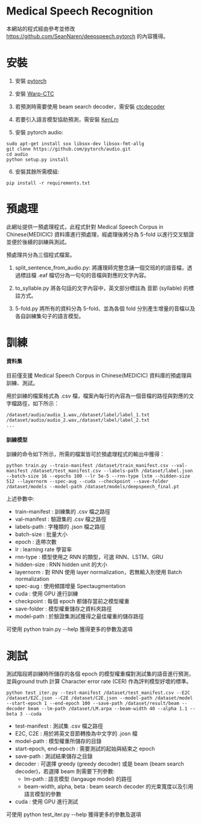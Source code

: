 # Medical Speech Recognition
本網站的程式經由參考並修改 https://github.com/SeanNaren/deepspeech.pytorch 的內容獲得。
# 安裝
1. 安裝 [pytorch](https://github.com/pytorch/pytorch#installation)

2. 安裝 [Warp-CTC](https://github.com/SeanNaren/warp-ctc)

3. 若預測時需要使用 beam search decoder，需安裝 [ctcdecoder](https://github.com/parlance/ctcdecode.git)

4. 若要引入語言模型協助預測，需安裝 [KenLm](https://github.com/kpu/kenlm)

5. 安裝 pytorch audio:
```
sudo apt-get install sox libsox-dev libsox-fmt-allg
git clone https://github.com/pytorch/audio.git
cd audio
python setup.py install
```
6. 安裝其餘所需模組:
```
pip install -r requirements.txt
```

# 預處理

此網址提供一預處理程式，此程式針對 Medical Speech Corpus in Chinese(MEDICIC) 資料庫進行預處理，經處理後將分為 5-fold 以進行交叉驗證並便於後續的訓練與測試。

預處理共分為三個程式檔案。

1. split_sentence_from_audio.py:
將護理師完整念誦一個交班的的語音檔，透過標註檔 .eaf 檔切分為一句句的音檔與對應的文字內容。

2. to_syllable.py
將各句話的文字內容中，英文部分標註為 音節 (syllable) 的標註方式。

3. 5-fold.py
將所有的資料分為 5-fold、並為各個 fold 分別產生增量的音檔以及各自訓練集句子的語言模型。

# 訓練
#### 資料集
目前僅支援 Medical Speech Corpus in Chinese(MEDICIC) 資料庫的預處理與訓練、測試。

用於訓練的檔案格式為 .csv 檔，檔案內每行的內容為一個音檔的路徑與對應的文字檔路徑，如下所示：
```
/dataset/audio/audio_1.wav,/dataset/label/label_1.txt
/dataset/audio/audio_2.wav,/dataset/label/label_2.txt
...
```
#### 訓練模型
訓練的命令如下所示，所需的檔案皆可於預處理程式的輸出中獲得：
```
python train.py --train-manifest /dataset/train_manifest.csv --val-manifest /dataset/test_manifest.csv --labels-path /dataset/label.json --batch-size 16 --epochs 100 --lr 5e-5 --rnn-type lstm --hidden-size 512 --layernorm --spec-aug --cuda --checkpoint --save-folder /dataset/models --model-path /dataset/models/deepspeech_final.pt
```
上述參數中:
* train-manifest : 訓練集的 .csv 檔之路徑
* val-manifest : 驗證集的 .csv 檔之路徑
* labels-path : 字種類的 .json 檔之路徑
* batch-size : 批量大小
* epoch : 迭帶次數
* lr : learning rate 學習率
* rnn-type : 模型使用之 RNN 的類型，可選 RNN、LSTM、GRU
* hidden-size : RNN hidden unit 的大小
* layernorm : 對 RNN 使用 layer normalization，若無輸入則使用 Batch normalization
* spec-aug : 使用頻譜增量 Spectaugmentation
* cuda : 使用 GPU 進行訓練
* checkpoint : 每個 epoch 都儲存當前之模型權重
* save-folder : 模型權重儲存之資料夾路徑
* model-path : 於驗證集測試獲得之最佳權重的儲存路徑

可使用 python train.py -\-help 獲得更多的參數及選項

# 測試
測試階段將訓練時所儲存的各個 epoch 的模型權重檔對測試集的語音進行預測，並與ground truth 計算 Character error rate (CER) 作為評判模型好壞的標準。

```
python test_iter.py --test-manifest /dataset/test_manifest.csv --E2C /dataset/E2C.json --C2E /dataset/C2E.json --model-path /dataset/model --start-epoch 1 --end-epoch 100 --save-path /dataset/result/beam --decoder beam --lm-path /dataset/LM.arpa --beam-width 40 --alpha 1.1 --beta 3 --cuda
```

* test-manifest : 測試集 .csv 檔之路徑
* E2C, C2E : 用於將英文音節轉換為中文字的 .josn 檔
* model-path : 模型權重所儲存的目錄
* start-epoch, end-epoch : 需要測試的起始與結束之 epoch
* save-path : 測試結果儲存之目錄
* decoder : 可選擇 greedy (greedy decoder) 或是 beam (beam search decoder)，若選擇 beam 則需要下列參數:
	* lm-path : 語言模型 (langauge model) 的路徑
	* beam-width, alpha, beta : beam search decoder 的光束寬度以及引用語言模型的參數
* cuda : 使用 GPU 進行測試

可使用 python test_iter.py -\-help 獲得更多的參數及選項
